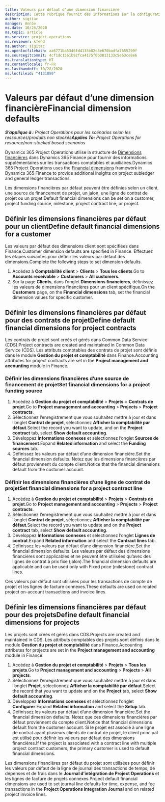 ```yaml
---
title: Valeurs par défaut d’une dimension financière
description: Cette rubrique fournit des informations sur la configuration des valeurs par défaut des dimensions financières.
author: sigitac
manager: Annbe
ms.date: 10/26/2020
ms.topic: article
ms.service: project-operations
ms.reviewer: kfend
ms.author: sigitac
ms.openlocfilehash: aa6771ba5346fd4133b82c3e670badfa7655299f
ms.sourcegitcommit: 4cf1dc1561b92fca4175f0b3813133c5e63ce8e6
ms.translationtype: HT
ms.contentlocale: fr-FR
ms.lasthandoff: 10/28/2020
ms.locfileid: "4131880"
---
```

# <a name="financial-dimension-defaults"></a><span data-ttu-id="0ca5a-103">Valeurs par défaut d’une dimension financière</span><span class="sxs-lookup"><span data-stu-id="0ca5a-103">Financial dimension defaults</span></span>

<span data-ttu-id="0ca5a-104">_**S’applique à :** Project Operations pour les scénarios selon les ressources/produits non stockés_</span><span class="sxs-lookup"><span data-stu-id="0ca5a-104">_**Applies To:** Project Operations for resource/non-stocked based scenarios_</span></span>

<span data-ttu-id="0ca5a-105">Dynamics 365 Project Operations utilise la structure de [Dimensions financières](https://docs.microsoft.com/dynamics365/finance/general-ledger/financial-dimensions) dans Dynamics 365 Finance pour fournir des informations supplémentaires sur les transactions comptables et auxiliaires.</span><span class="sxs-lookup"><span data-stu-id="0ca5a-105">Dynamics 365 Project Operations uses the [Financial dimensions](https://docs.microsoft.com/dynamics365/finance/general-ledger/financial-dimensions) framework in Dynamics 365 Finance to provide additional insights on project subledger and general ledger transactions.</span></span>

<span data-ttu-id="0ca5a-106">Les dimensions financières par défaut peuvent être définies selon un client, une source de financement de projet, un jalon, une ligne de contrat de projet ou un projet.</span><span class="sxs-lookup"><span data-stu-id="0ca5a-106">Default financial dimensions can be set on a customer, project funding source, milestone, project contract line, or project.</span></span>

## <a name="define-default-financial-dimensions-for-a-customer"></a><span data-ttu-id="0ca5a-107">Définir les dimensions financières par défaut pour un client</span><span class="sxs-lookup"><span data-stu-id="0ca5a-107">Define default financial dimensions for a customer</span></span>

<span data-ttu-id="0ca5a-108">Les valeurs par défaut des dimensions client sont spécifiées dans Finance.</span><span class="sxs-lookup"><span data-stu-id="0ca5a-108">Customer dimension defaults are specified in Finance.</span></span> <span data-ttu-id="0ca5a-109">Effectuez les étapes suivantes pour définir les valeurs par défaut des dimensions.</span><span class="sxs-lookup"><span data-stu-id="0ca5a-109">Complete the following steps to set dimension defaults.</span></span>

1. <span data-ttu-id="0ca5a-110">Accédez à **Comptabilité client** > **Clients** > **Tous les clients**.</span><span class="sxs-lookup"><span data-stu-id="0ca5a-110">Go to **Accounts receivable** > **Customers** > **All customers**.</span></span>
2. <span data-ttu-id="0ca5a-111">Sur la page **Clients**, dans l’onglet **Dimensions financières**, définissez les valeurs de dimensions financières pour un client spécifique.</span><span class="sxs-lookup"><span data-stu-id="0ca5a-111">On the **Customers** page, on the **Financial dimensions** tab, set the financial dimension values for specific customer.</span></span>

## <a name="define-default-financial-dimensions-for-project-contracts"></a><span data-ttu-id="0ca5a-112">Définir les dimensions financières par défaut pour des contrats de projet</span><span class="sxs-lookup"><span data-stu-id="0ca5a-112">Define default financial dimensions for project contracts</span></span>

<span data-ttu-id="0ca5a-113">Les contrats de projet sont créés et gérés dans Common Data Service (CDS).</span><span class="sxs-lookup"><span data-stu-id="0ca5a-113">Project contracts are created and maintained in Common Data Service (CDS).</span></span> <span data-ttu-id="0ca5a-114">Les attributs comptables des contrats de projet sont définis dans le module **Gestion du projet et comptabilité** dans Finance.</span><span class="sxs-lookup"><span data-stu-id="0ca5a-114">Accounting attributes for project contracts are set in the **Project management and accounting** module in Finance.</span></span>

### <a name="set-financial-dimensions-for-a-project-funding-source"></a><span data-ttu-id="0ca5a-115">Définir les dimensions financières d’une source de financement de projet</span><span class="sxs-lookup"><span data-stu-id="0ca5a-115">Set financial dimensions for a project funding source</span></span>

1. <span data-ttu-id="0ca5a-116">Accédez à **Gestion du projet et comptabilité** > **Projets** > **Contrats de projet**.</span><span class="sxs-lookup"><span data-stu-id="0ca5a-116">Go to **Project management and accounting** > **Projects** > **Project contracts**.</span></span>
2. <span data-ttu-id="0ca5a-117">Sélectionnez l’enregistrement que vous souhaitez mettre à jour et dans l’onglet **Contrat de projet**, sélectionnez **Afficher la comptabilité par défaut**.</span><span class="sxs-lookup"><span data-stu-id="0ca5a-117">Select the record you want to update, and on the **Project contract** tab, select **Show default accounting**.</span></span>
3. <span data-ttu-id="0ca5a-118">Développez **Informations connexes** et sélectionnez l’onglet **Sources de financement**.</span><span class="sxs-lookup"><span data-stu-id="0ca5a-118">Expand **Related information** and select the **Funding sources** tab.</span></span>
4. <span data-ttu-id="0ca5a-119">Définissez les valeurs par défaut d’une dimension financière.</span><span class="sxs-lookup"><span data-stu-id="0ca5a-119">Set the financial dimension defaults.</span></span> <span data-ttu-id="0ca5a-120">Notez que les dimensions financières par défaut proviennent du compte client.</span><span class="sxs-lookup"><span data-stu-id="0ca5a-120">Notice that the financial dimensions default from the customer account.</span></span>

### <a name="set-financial-dimensions-for-a-project-contract-line"></a><span data-ttu-id="0ca5a-121">Définir les dimensions financières d’une ligne de contrat de projet</span><span class="sxs-lookup"><span data-stu-id="0ca5a-121">Set financial dimensions for a project contract line</span></span>

1. <span data-ttu-id="0ca5a-122">Accédez à **Gestion du projet et comptabilité** > **Projets** > **Contrats de projet**.</span><span class="sxs-lookup"><span data-stu-id="0ca5a-122">Go to **Project management and accounting** > **Projects** > **Project contracts**.</span></span>
2. <span data-ttu-id="0ca5a-123">Sélectionnez l’enregistrement que vous souhaitez mettre à jour et dans l’onglet **Contrat de projet**, sélectionnez **Afficher la comptabilité par défaut**.</span><span class="sxs-lookup"><span data-stu-id="0ca5a-123">Select the record you want to update and on the **Project contract** tab, select **Show default accounting**.</span></span>
3. <span data-ttu-id="0ca5a-124">Développez **Informations connexes** et sélectionnez l’onglet **Lignes de contrat**.</span><span class="sxs-lookup"><span data-stu-id="0ca5a-124">Expand **Related information** and select the **Contract lines** tab.</span></span>
4. <span data-ttu-id="0ca5a-125">Définissez les valeurs par défaut d’une dimension financière.</span><span class="sxs-lookup"><span data-stu-id="0ca5a-125">Set the financial dimension defaults.</span></span> <span data-ttu-id="0ca5a-126">Les valeurs par défaut des dimensions financières sont applicables et ne peuvent être utilisées qu’avec des lignes de contrat à prix fixe (jalon).</span><span class="sxs-lookup"><span data-stu-id="0ca5a-126">The financial dimension defaults are applicable and can be used only with Fixed price (milestone) contract lines.</span></span>

<span data-ttu-id="0ca5a-127">Ces valeurs par défaut sont utilisées pour les transactions de compte de projet et les lignes de facture connexes.</span><span class="sxs-lookup"><span data-stu-id="0ca5a-127">These defaults are used on related project on-account transactions and invoice lines.</span></span>

## <a name="define-default-financial-dimensions-for-projects"></a><span data-ttu-id="0ca5a-128">Définir les dimensions financières par défaut pour des projets</span><span class="sxs-lookup"><span data-stu-id="0ca5a-128">Define default financial dimensions for projects</span></span>

<span data-ttu-id="0ca5a-129">Les projets sont créés et gérés dans CDS.</span><span class="sxs-lookup"><span data-stu-id="0ca5a-129">Projects are created and maintained in CDS.</span></span> <span data-ttu-id="0ca5a-130">Les attributs comptables des projets sont définis dans le module **Gestion du projet et comptabilité** dans Finance.</span><span class="sxs-lookup"><span data-stu-id="0ca5a-130">Accounting attributes for projects are set in the **Project management and accounting** module in Finance.</span></span>

1. <span data-ttu-id="0ca5a-131">Accédez à **Gestion du projet et comptabilité** > **Projets** > **Tous les projets**.</span><span class="sxs-lookup"><span data-stu-id="0ca5a-131">Go to **Project management and accounting** > **Projects** > **All projects**.</span></span>
2. <span data-ttu-id="0ca5a-132">Sélectionnez l’enregistrement que vous souhaitez mettre à jour et dans l’onglet **Projet**, sélectionnez **Afficher la comptabilité par défaut**.</span><span class="sxs-lookup"><span data-stu-id="0ca5a-132">Select the record that you want to update and on the **Project** tab, select **Show default accounting**.</span></span>
3. <span data-ttu-id="0ca5a-133">Développez **Informations connexes** et sélectionnez l’onglet **Configurer**.</span><span class="sxs-lookup"><span data-stu-id="0ca5a-133">Expand **Related information** and select the **Setup** tab.</span></span>
4. <span data-ttu-id="0ca5a-134">Définissez les valeurs par défaut d’une dimension financière.</span><span class="sxs-lookup"><span data-stu-id="0ca5a-134">Set the financial dimension defaults.</span></span> <span data-ttu-id="0ca5a-135">Notez que ces dimensions financières par défaut proviennent du compte client.</span><span class="sxs-lookup"><span data-stu-id="0ca5a-135">Notice that financial dimensions default from the customer account.</span></span> <span data-ttu-id="0ca5a-136">Si le projet est associé à une ligne de contrat ayant plusieurs clients de contrat de projet, le client principal est utilisé pour définir les valeurs par défaut des dimensions financières.</span><span class="sxs-lookup"><span data-stu-id="0ca5a-136">If the project is associated with a contract line with multiple project contract customers, the primary customer is used to default financial dimensions.</span></span>

<span data-ttu-id="0ca5a-137">Les dimensions financières par défaut du projet sont utilisées pour définir les valeurs par défaut de la ligne de journal des transactions de temps, de dépenses et de frais dans le **Journal d’intégration de Project Operations** et les lignes de facture de projets connexes.</span><span class="sxs-lookup"><span data-stu-id="0ca5a-137">Project default financial dimensions are used to set journal line defaults for time, expense, and fee transactions in the **Project Operations Integration Journal** and on related project invoice lines.</span></span>
